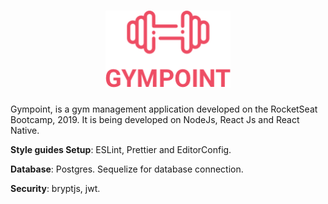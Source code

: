 <h1 align="center">
  <img alt="Gympoint" title="Gympoint" src=".github/logo.png" width="200px" />
</h1>

<p>
  Gympoint, is a gym management application developed on the RocketSeat Bootcamp, 2019. It is being developed on NodeJs, React Js and React Native.
</p>

<p>
  <strong>Style guides Setup</strong>: ESLint, Prettier and EditorConfig.
</p>

<p>
  <strong>Database</strong>: Postgres. Sequelize for database connection.
</p>

<p>
  <strong>Security</strong>: bryptjs, jwt.
</p>
